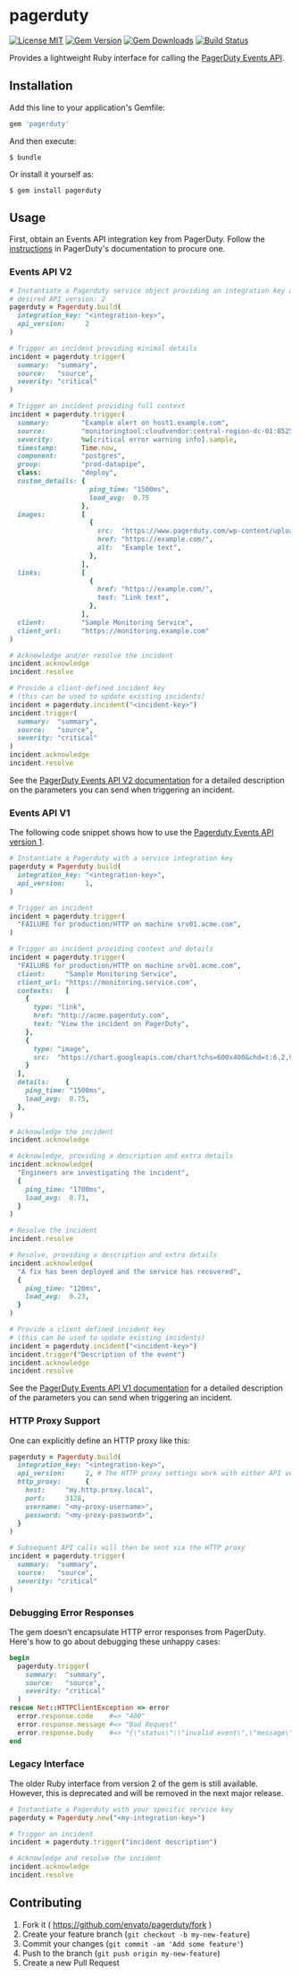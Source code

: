 # pagerduty

[![License MIT](https://img.shields.io/badge/license-MIT-brightgreen.svg)](https://github.com/envato/pagerduty/blob/HEAD/LICENSE.txt)
[![Gem Version](https://img.shields.io/gem/v/pagerduty.svg?maxAge=2592000)](https://rubygems.org/gems/pagerduty)
[![Gem Downloads](https://img.shields.io/gem/dt/pagerduty.svg?maxAge=2592000)](https://rubygems.org/gems/pagerduty)
[![Build Status](https://github.com/envato/pagerduty/workflows/build/badge.svg?branch=main)](https://github.com/envato/pagerduty/actions?query=workflow%3Abuild+branch%3Amain)

Provides a lightweight Ruby interface for calling the [PagerDuty Events
API][events-v2-docs].

[events-v2-docs]: https://developer.pagerduty.com/docs/events-api-v2/overview/

## Installation

Add this line to your application's Gemfile:

```ruby
gem 'pagerduty'
```

And then execute:

    $ bundle

Or install it yourself as:

    $ gem install pagerduty

## Usage

First, obtain an Events API integration key from PagerDuty. Follow the
[instructions][integration-key-documentation] in PagerDuty's documentation to
procure one.

[integration-key-documentation]: https://support.pagerduty.com/docs/services-and-integrations#create-a-generic-events-api-integration


### Events API V2

```ruby
# Instantiate a Pagerduty service object providing an integration key and the
# desired API version: 2
pagerduty = Pagerduty.build(
  integration_key: "<integration-key>",
  api_version:     2
)

# Trigger an incident providing minimal details
incident = pagerduty.trigger(
  summary:  "summary",
  source:   "source",
  severity: "critical"
)

# Trigger an incident providing full context
incident = pagerduty.trigger(
  summary:        "Example alert on host1.example.com",
  source:         "monitoringtool:cloudvendor:central-region-dc-01:852559987:cluster/api-stats-prod-003",
  severity:       %w[critical error warning info].sample,
  timestamp:      Time.now,
  component:      "postgres",
  group:          "prod-datapipe",
  class:          "deploy",
  custom_details: {
                    ping_time: "1500ms",
                    load_avg:  0.75
                  },
  images:         [
                    {
                      src:  "https://www.pagerduty.com/wp-content/uploads/2016/05/pagerduty-logo-green.png",
                      href: "https://example.com/",
                      alt:  "Example text",
                    },
                  ],
  links:          [
                    {
                      href: "https://example.com/",
                      text: "Link text",
                    },
                  ],
  client:         "Sample Monitoring Service",
  client_url:     "https://monitoring.example.com"
)

# Acknowledge and/or resolve the incident
incident.acknowledge
incident.resolve

# Provide a client-defined incident key
# (this can be used to update existing incidents)
incident = pagerduty.incident("<incident-key>")
incident.trigger(
  summary:  "summary",
  source:   "source",
  severity: "critical"
)
incident.acknowledge
incident.resolve
```

See the [PagerDuty Events API V2 documentation][events-v2-docs] for a
detailed description on the parameters you can send when triggering an
incident.

### Events API V1

The following code snippet shows how to use the [Pagerduty Events API version
1](https://v2.developer.pagerduty.com/docs/events-api).

```ruby
# Instantiate a Pagerduty with a service integration key
pagerduty = Pagerduty.build(
  integration_key: "<integration-key>",
  api_version:     1,
)

# Trigger an incident
incident = pagerduty.trigger(
  "FAILURE for production/HTTP on machine srv01.acme.com",
)

# Trigger an incident providing context and details
incident = pagerduty.trigger(
  "FAILURE for production/HTTP on machine srv01.acme.com",
  client:     "Sample Monitoring Service",
  client_url: "https://monitoring.service.com",
  contexts:   [
    {
      type: "link",
      href: "http://acme.pagerduty.com",
      text: "View the incident on PagerDuty",
    },
    {
      type: "image",
      src:  "https://chart.googleapis.com/chart?chs=600x400&chd=t:6,2,9,5,2,5,7,4,8,2,1&cht=lc&chds=a&chxt=y&chm=D,0033FF,0,0,5,1",
    }
  ],
  details:    {
    ping_time: "1500ms",
    load_avg:  0.75,
  },
)

# Acknowledge the incident
incident.acknowledge

# Acknowledge, providing a description and extra details
incident.acknowledge(
  "Engineers are investigating the incident",
  {
    ping_time: "1700ms",
    load_avg:  0.71,
  }
)

# Resolve the incident
incident.resolve

# Resolve, providing a description and extra details
incident.acknowledge(
  "A fix has been deployed and the service has recovered",
  {
    ping_time: "120ms",
    load_avg:  0.23,
  }
)

# Provide a client defined incident key
# (this can be used to update existing incidents)
incident = pagerduty.incident("<incident-key>")
incident.trigger("Description of the event")
incident.acknowledge
incident.resolve
```

See the [PagerDuty Events API V1
documentation](https://v2.developer.pagerduty.com/docs/trigger-events) for a
detailed description of the parameters you can send when triggering an
incident.

### HTTP Proxy Support

One can explicitly define an HTTP proxy like this:

```ruby
pagerduty = Pagerduty.build(
  integration_key: "<integration-key>",
  api_version:     2, # The HTTP proxy settings work with either API version
  http_proxy:      {
    host:     "my.http.proxy.local",
    port:     3128,
    username: "<my-proxy-username>",
    password: "<my-proxy-password>",
  }
)

# Subsequent API calls will then be sent via the HTTP proxy
incident = pagerduty.trigger(
  summary:  "summary",
  source:   "source",
  severity: "critical"
)
```

### Debugging Error Responses

The gem doesn't encapsulate HTTP error responses from PagerDuty. Here's how to
go about debugging these unhappy cases:

```ruby
begin
  pagerduty.trigger(
    summary:  "summary",
    source:   "source",
    severity: "critical"
  )
rescue Net::HTTPClientException => error
  error.response.code    #=> "400"
  error.response.message #=> "Bad Request"
  error.response.body    #=> "{\"status\":\"invalid event\",\"message\":\"Event object is invalid\",\"errors\":[\"Service key is the wrong length (should be 32 characters)\"]}"
end
```

### Legacy Interface

The older Ruby interface from version 2 of the gem is still available.
However, this is deprecated and will be removed in the next major release.

```ruby
# Instantiate a Pagerduty with your specific service key
pagerduty = Pagerduty.new("<my-integration-key>")

# Trigger an incident
incident = pagerduty.trigger("incident description")

# Acknowledge and resolve the incident
incident.acknowledge
incident.resolve
```

## Contributing

1. Fork it ( https://github.com/envato/pagerduty/fork )
2. Create your feature branch (`git checkout -b my-new-feature`)
3. Commit your changes (`git commit -am 'Add some feature'`)
4. Push to the branch (`git push origin my-new-feature`)
5. Create a new Pull Request
